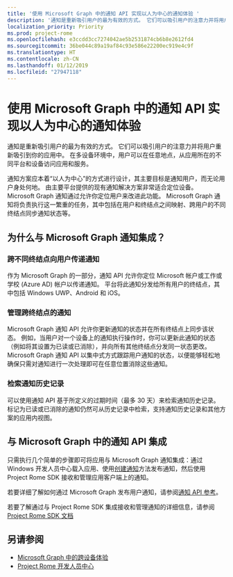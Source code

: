 ```yaml
---
title: '使用 Microsoft Graph 中的通知 API 实现以人为中心的通知体验 '
description: '通知是重新吸引用户的最为有效的方式。 它们可以吸引用户的注意力并将用户重新吸引到你的应用中。 在多设备环境中，用户可以在任意地点，从应用所在的不同平台和设备访问应用和服务。 '
localization_priority: Priority
ms.prod: project-rome
ms.openlocfilehash: e3ccdd3cc7274042ae5b2531874cb6b8e2612fd4
ms.sourcegitcommit: 36be044c89a19af84c93e586e22200ec919e4c9f
ms.translationtype: HT
ms.contentlocale: zh-CN
ms.lasthandoff: 01/12/2019
ms.locfileid: "27947118"
---
```

# <a name="using-the-notifications-api-in-microsoft-graph-to-enable-human-centric-notification-experiences"></a>使用 Microsoft Graph 中的通知 API 实现以人为中心的通知体验 

通知是重新吸引用户的最为有效的方式。 它们可以吸引用户的注意力并将用户重新吸引到你的应用中。 在多设备环境中，用户可以在任意地点，从应用所在的不同平台和设备访问应用和服务。 

通知方案应本着“以人为中心”的方式进行设计，其主要目标是通知用户，而无论用户身处何地。 由主要平台提供的现有通知解决方案非常适合定位设备。 Microsoft Graph 通知通过允许你定位用户来改进此功能。 Microsoft Graph 通知将负责执行这一繁重的任务，其中包括在用户和终结点之间映射、跨用户的不同终结点同步通知状态等。 

## <a name="why-integrate-with-microsoft-graph-notifications"></a>为什么与 Microsoft Graph 通知集成？
### <a name="deliver-notifications-to-a-user-across-different-endpoints"></a>跨不同终结点向用户传递通知
作为 Microsoft Graph 的一部分，通知 API 允许你定位 Microsoft 帐户或工作或学校 (Azure AD) 帐户以传递通知。 平台将此通知分发给所有用户的终结点，其中包括 Windows UWP、Android 和 iOS。 

### <a name="manage-notifications-across-endpoints"></a>管理跨终结点的通知
Microsoft Graph 通知 API 允许你更新通知的状态并在所有终结点上同步该状态。 例如，当用户对一个设备上的通知执行操作时，你可以更新此通知的状态（例如将其设置为已读或已消除），并向所有其他终结点分发同一状态更改。 Microsoft Graph 通知 API 以集中式方式跟踪用户通知的状态，以便能够轻松地确保只需对通知进行一次处理即可在任意位置消除这些通知。

### <a name="retrieve-notification-history"></a>检索通知历史记录
可以使用通知 API 基于所定义的过期时间（最多 30 天）来检索通知历史记录。 标记为已读或已消除的通知仍然可从历史记录中检索，支持通知历史记录和其他方案的应用内视图。 

## <a name="integrating-with-the-notifications-api-in-microsoft-graph"></a>与 Microsoft Graph 中的通知 API 集成

只需执行几个简单的步骤即可将应用与 Microsoft Graph 通知集成：通过 Windows 开发人员中心载入应用、使用[创建通知](/graph/api/projectrome-notification-post?view=graph-rest-beta)方法发布通知，然后使用 Project Rome SDK 接收和管理应用客户端上的通知。  

若要详细了解如何通过 Microsoft Graph 发布用户通知，请参阅[通知 API 参考](/graph/api/resources/notifications-api-overview?view=graph-rest-beta)。
 
若要了解通过与 Project Rome SDK 集成接收和管理通知的详细信息，请参阅 [Project Rome SDK 文档](https://docs.microsoft.com/zh-CN/windows/project-rome/) 

## <a name="see-also"></a>另请参阅

- [Microsoft Graph 中的跨设备体验](cross-device-concept-overview.md)
- [Project Rome 开发人员中心](https://aka.ms/projectrome)

